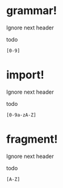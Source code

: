 # grammar!
Ignore next header

todo

```ygg
[0-9]
```


# import!
Ignore next header

todo

```ygg
[0-9a-zA-Z]
```



# fragment!
Ignore next header

todo

```ygg
[A-Z]
```
